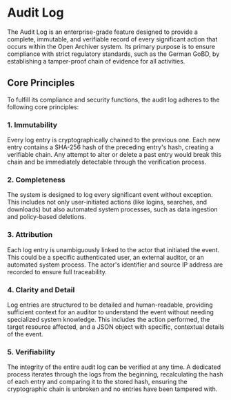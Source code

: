 # Audit Log

The Audit Log is an enterprise-grade feature designed to provide a complete, immutable, and verifiable record of every significant action that occurs within the Open Archiver system. Its primary purpose is to ensure compliance with strict regulatory standards, such as the German GoBD, by establishing a tamper-proof chain of evidence for all activities.

## Core Principles

To fulfill its compliance and security functions, the audit log adheres to the following core principles:

### 1. Immutability

Every log entry is cryptographically chained to the previous one. Each new entry contains a SHA-256 hash of the preceding entry's hash, creating a verifiable chain. Any attempt to alter or delete a past entry would break this chain and be immediately detectable through the verification process.

### 2. Completeness

The system is designed to log every significant event without exception. This includes not only user-initiated actions (like logins, searches, and downloads) but also automated system processes, such as data ingestion and policy-based deletions.

### 3. Attribution

Each log entry is unambiguously linked to the actor that initiated the event. This could be a specific authenticated user, an external auditor, or an automated system process. The actor's identifier and source IP address are recorded to ensure full traceability.

### 4. Clarity and Detail

Log entries are structured to be detailed and human-readable, providing sufficient context for an auditor to understand the event without needing specialized system knowledge. This includes the action performed, the target resource affected, and a JSON object with specific, contextual details of the event.

### 5. Verifiability

The integrity of the entire audit log can be verified at any time. A dedicated process iterates through the logs from the beginning, recalculating the hash of each entry and comparing it to the stored hash, ensuring the cryptographic chain is unbroken and no entries have been tampered with.
